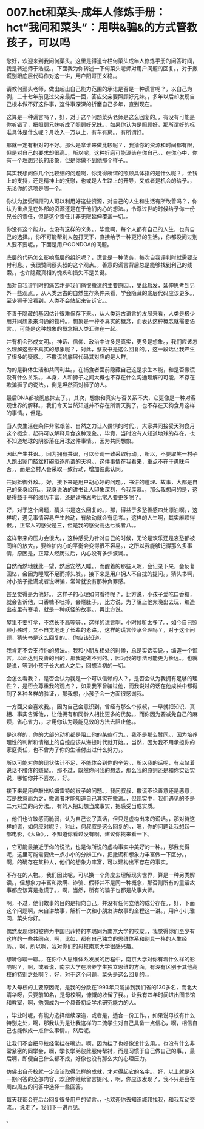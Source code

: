 # 007.hct和菜头·成年人修炼手册：hct“我问和菜头”：用哄&骗&的方式管教孩子，可以吗 

您好，欢迎来到我问何菜头。这里是得道专栏何菜头成年人修炼手册的问答时间，我是转述师于浩威。，下面我为你转述一下何菜头老师对用户问题的回复。，对于撒谎别跟底层代码作对这一讲，用户阳哥正义稳。。

请教何菜头老师，做出超出自己能力范围的承诺是否是一种谎言呢？，以自己为例，二十七年前见过父亲最后一面，答应父亲要照顾好兄妹。，多年以后却发现自己根本做不好这件事，这件事深深的折磨自己多年，直到现在。

这算是一种谎言吗？，好，对于这个问题菜头老师是这么回复的。，有没有可能是你听错了，把照顾兄妹听成了照顾好兄妹。，如果你认为是照顾好，那所谓好的标准具体是什么呢？月收入一万以上，有车有房。，有所谓好。

那就一定有相对的不好。那么是拿谁来做比较呢？，我猜你的资源和时间都有限，但是对自己的要求却很高。，所以呢，这种折磨可能源头在你自己。，在你心中，你有一个理想兄长的形象，但是你做不到他那个样子。。

其实我想问你几个比较细的问题啊，你觉得所谓的照顾具体指的是什么呢？，金钱上的支持，还是精神上的抚慰，也或是人生路上的开导，又或者是机会的给予。，无论你的选项是哪一个。

你认为接受照顾的人可以利用好这些资源，对自己的人生和生活有所改善吗？，你认为重点是在外部的资源还是在于他们内心的想法。，令尊过世的时候给予你一份兄长的责任，但是这个责任并非无限延伸覆盖一切。。

你没有这个能力，也没有这样的义务。，毕竟啊，每个人都有自己的人生，也有自己的选择。，你不可能帮别人包打天下，直接给予一种更好的生活。，你都没问过别人要不要呢。，下面是用户GONDOA的问题。

底层的代码怎么影响高层的组织呢？，谎言是一种债务，每次自我评判时就需要支付利息。，我很赞同蔡头叔的这个观点。，善意的谎言背后总是能够找到利己的线索。，也许隐藏真相的愧疚和损失不是关键。

面对自我评判时的痛苦才是我们痛恨撒谎的主要原因。，受此启发，延伸思考到另外一些观点。，从人类远古的自然生存条件来看，学会隐藏的底层代码应该更多。，至少狮子没看到，人类不会站起来告诉它。。

不善于隐藏的基因估计很难保存下来。，从人类远古语言的发展来看，人类是极少用共同想象来沟通的物种。，想象是一种不真实的概念，而表达这种概念就需要语言。，可能是这种想象的概念把人类汇聚在一起。

并有机会形成文明。，神话、信仰、政治中许多是真实，更多是想象。，我们应该怎么理解这些不真实的想象呢？，对此，蔡投书是这么回复的。，这一段话让我产生了很多的疑惑。，不撒谎的底层代码其对应的是人群。

为的是群体生活和共同利益。，在捕食者面前隐藏自己这是求生本能，和是否撒谎没有什么关系。，本身，人和狮子之间大概也不存在什么沟通理解的可能，不存在欺骗狮子的说法。，倒是坦然面对狮子的人。

最后DNA都被彻底抹去了。，其次，想象和真实与否关系不大，它更像是一种对客观世界的解释。，我们今天当然知道并不存在所谓天狗了，也不存在天狗食月这样的事情。，但是。

当人类生活在条件非常艰苦、自然之力让人畏惧的时代，，大家共同接受天狗食月这个概念，起码可以解释月食这种现象。，毕竟，当时没有人知道地球的存在，也不知道地球的阴影落在月球这件事情。，因为共同想象。

因此产生共识。，因为拥有共识，可以步调一致采取行动。，所以，不要取笑一村子人跑出家门敲盆打碗驱逐所谓的天狗。，这件事情在我看来，重点不在于愚昧与否，，而是全村人会采取一致行动，增加彼此认同。

共同抵御外敌。，好，接下来是用户胡心婷的问题。，书讲的道理、故事，大都是自己的亲身经历。，现身说法的讲书让人印象深刻，令我羡慕。，那么我想问的是，这是得益于书的阅历丰富，还是读书思考比常人要更多呢？。

好，对于这个问题，猜头书是这么回复的。，那，得益于多愁善感四处漂泊啊。，这样呢，遇见事情容易产生触动，有触动就会有思考。，这样的人生啊，其实麻烦得很。，正常人的感受是三，但是我的感受高达七或者八。。

这样带来的压力会很大。，这种感受力针对自己的时候，无论是欢乐还是哀愁都被同样的放大。，要维护内心的平衡会变得很不容易。，之所以我能够记得那么多事情，原因是，正常人经历过后，内心没有多少波澜。。

自然而然地就此一望，然后安然入睡。，而醒着的那些人呢，会记录下来，会反复回忆，会因为睡眠不足而掉头发。，接下来是用户拥人不自扰的提问。，猜头书啊，对小孩子撒谎或者说哄骗，常常就没有那种负罪感。

甚至觉得是为他好。，这样子的心理如何看待呢？，比方说，小孩子爱吃口香糖，就会告诉他，口香糖不吐掉，会烂肚子。，比方说，为了阻止他太晚出去玩，编造出夜里有寒毛，就是一种妖怪的故事。，再比方说。

屋里不要打伞，不然长不高等等。，这样的谎言啊，小时候听太多了。，如今自己照顾小孩时，又不自觉地走了长辈的老路。，这样的谎言传承合理吗？，对于这个问题，猜头书是这么回复的。，你应该知道。

我肯定不会支持你的想法。，我和小朋友相处的时候，总是实话实说。，编造一个谎言，以此达到良善的目的，那我是做不到的。，因为我的想法可能更为长远。，也就是说，等到小孩子长大成人之后，回想当初的一切。

会怎么看我？，是否会认为我是一个可以信赖的人？，是否会认为我拥有足够的理性？，是否会尊重我的观点？，如果我不曾骗过他，而我说过的话在他成长中都得到了各种各样的验证，，那我想，小孩子会一方面很感谢我。

一方面又会喜欢我。，因为自己会意识到，曾经有那么个叔叔，一早就把知识、真相、事实告诉他，，让他拥有和同龄人相比更多的优势。，而你因为要减免自己的麻烦，省心省力，，才用你认为最能见效的方法去阻止他。。

是这样的，你的大部分动机都是阻止他的某些行为。，我不是那么赞同。，因为培养理性的判断和情绪上的自控应该从海提时代就开始。，当然，因为我不用承担你的家庭责任，也不曾为了你的生活付出过什么努力，。

所以可能对你的现状估计不足，不能体会到你的辛劳。，所以我的话呢，有点站着说话不腰疼的嫌疑。，那不过，既然你问我的想法，那么我的原则还是和你实话实说，哪怕你并不喜欢。，好。

接下来是用户敲出哈姆雷特的猴子的问题。，我问叔叔，撒谎不论善意还是恶意，若是故意而为之，撒谎者才能知道自己其实在撒谎。，但现实中，我们遇见的不是二元对立的两分法。，有的人把幻想当成事实，把感受当成实质。

，他们也许敏感而脆弱，认为自己说了真话，但只是虚构出来的谎话。，那对待这样的谎，如何应对呢？，对此，何叔叔是这么回复的。，嗯，你的问题让我想起一部电影，《大鱼》。，不知道你看过没有啊，建议你找来看一下。

，它可能最接近于你的说法，也是你所说的虚构事实中美好的一种。，那我觉得呢，这里可能需要做一点小小的分辨工作，把撒谎和想象力丰富做一下区分。，啊，的确存在某种人，他们的想象力丰富，可以建构出不存在的事实。

不存在的人物。，我们因此呢，可以换一个角度去理解现实世界，算是一种另类解读。，但想象力丰富和欺瞒、诈骗、假释并不是同一种概念，那否则所有的童话故事都应该算是撒谎了。，啊，当然，所有的骗子也都是故事大师。

啊，不过，他们故事的目的是指向自己，并没有任何立他的成分存在。，好，下面这个问题啊，来自讲故事，解析一次和小朋友讲故事的全程这一讲。，用户小儿雅问，菜头你好。

偶然发现你和被称为中国巴菲特的李璐同为南京大学的校友。，我觉得你们至少有这样的一些共同点，啊，比如，都有自己独立的思维体系和别具一格的人生经历。，啊，所以啊，我对你们的母校南京大学很感兴趣。

想听你聊一聊。，在你个人思维体系发展的历程中，南京大学对你有着什么样的影响呢？，啊，或者说，南京大学在培养学生独立思维的方面，有没有区别于其他高校的特别之处啊？，好，对于这个问题，菜头是这么回复的。。

考入母校的主要原因呢，是我的分数在1993年只能排到我们省的130多名，而北大清华呀，只要前10名，是母校啊，慷慨的收留了我。，让我有四年时间进出图书馆和教室，啊，勉强成为一个具备初级学术研究能力的人。

，毕业时呢，有能力选择继续深造，或者是，适合一份工作。，如果说母校有什么特别之处，啊，那我认为是让我这样的二流学生对自己具备一点信心，啊，相信自己也能做成一点什么事情。，然后呢。

让我们不会把母校经常挂在嘴边，啊，因为挂了也好像没什么用。，也没有什么非常紧密的同学会，啊，学长学弟彼此服侍帮衬，而是习惯于自己做自己的事。，最后啊，即便自己什么都不成，好像也没有那么大的心理压力。

仿佛出自母校就一定应该取得怎样的成就，才对得起它的名字。，好，以上就是这一期问答的全部内容，欢迎你继续留言提问。，啊，你应该发现了，我不只是会在周四周五的问答中选择一些回答。

每天我都会在后台回复很多用户的留言。，也欢迎你去知识城邦找我，和我互动交流。，说走了，我们下一讲再见。

。